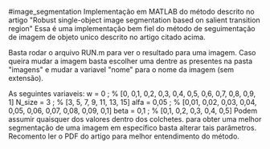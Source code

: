 #image_segmentation
Implementação em MATLAB do método descrito no artigo "Robust single-object image segmentation based on salient transition region"
Essa é uma implementação bem fiel do método de seguimentação de imagem de objeto unico descrito no artigo citado acima.

Basta rodar o arquivo RUN.m para ver o resultado para uma imagem. 
Caso queira mudar a imagem basta escolher uma dentre as presentes na pasta "imagens" e mudar a variavel "nome" para o nome da imagem (sem extensão).

As seguintes variaveis:
w = 0 ;        % [0, 0,1, 0,2, 0,3, 0,4, 0,5, 0,6, 0,7, 0,8, 0,9, 1]
N_size = 3 ;   % [3, 5, 7, 9, 11, 13, 15]
alfa = 0,05 ;  % [0,01, 0,02, 0,03, 0,04, 0,05, 0,06, 0,07, 0,08, 0,09, 0,1]
beta = 0,1 ;   % [0,1, 0,2, 0,3, 0,4, 0,5]
Podem assumir quaisquer dos valores dentro dos colchetes. para obter uma melhor segmentação de uma imagem em específico basta
alterar tais parâmetros.
Recomento ler o PDF do artigo para melhor entendimento do método.
